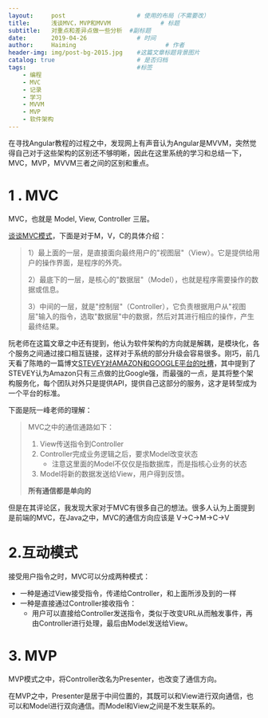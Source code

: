 ```yaml
---
layout:     post   				    # 使用的布局（不需要改）
title:      浅谈MVC，MVP和MVVM 				# 标题 
subtitle:   对重点和差异点做一些分析  #副标题
date:       2019-04-26				# 时间
author:     Haiming 						# 作者
header-img: img/post-bg-2015.jpg 	#这篇文章标题背景图片
catalog: true 						# 是否归档
tags:								#标签
    - 编程
    - MVC
    - 记录
    - 学习
    - MVVM
	- MVP
	- 软件架构
---
```


在寻找Angular教程的过程之中，发现网上有声音认为Angular是MVVM，突然觉得自己对于这些架构的区别还不够明晰，因此在这里系统的学习和总结一下，MVC，MVP，MVVM三者之间的区别和重点。


# 1 . MVC



MVC，也就是 Model, View, Controller 三层。

[谈谈MVC模式](http://www.ruanyifeng.com/blog/2007/11/mvc.html)，下面是对于M，V，C的具体介绍：



>1）最上面的一层，是直接面向最终用户的"视图层"（View）。它是提供给用户的操作界面，是程序的外壳。
>
>2）最底下的一层，是核心的"数据层"（Model），也就是程序需要操作的数据或信息。
>
>3）中间的一层，就是"控制层"（Controller），它负责根据用户从"视图层"输入的指令，选取"数据层"中的数据，然后对其进行相应的操作，产生最终结果。



阮老师在这篇文章之中还有提到，他认为软件架构的方向就是解耦，是模块化，各个服务之间通过接口相互链接，这样对于系统的部分升级会容易很多。刚巧，前几天看了陈皓的一篇博文[STEVEY对AMAZON和GOOGLE平台的吐槽](https://coolshell.cn/articles/5701.html)，其中提到了STEVEY认为Amazon只有三点做的比Google强，而最强的一点，是其将整个架构服务化，每个团队对外只是提供API，提供自己这部分的服务，这才是转型成为一个平台的标准。



下面是阮一峰老师的理解：

> MVC之中的通信通路如下：
>
> 1. View传送指令到Controller
> 2. Controller完成业务逻辑之后，要求Model改变状态
>    - 注意这里面的Model不仅仅是指数据库，而是指核心业务的状态
> 3.  Model将新的数据发送给View，用户得到反馈。
>
> **所有通信都是单向的**



但是在其评论区，我发现大家对于MVC有很多自己的想法。很多人认为上面提到是前端的MVC，在Java之中，MVC的通信方向应该是 V->C->M->C->V

 



# 2.互动模式



接受用户指令之时，MVC可以分成两种模式：

- 一种是通过View接受指令，传递给Controller，和上面所涉及到的一样
- 一种是直接通过Controller接收指令：
  - 用户可以直接给Controller发送指令，类似于改变URL从而触发事件，再由Controller进行处理，最后由Model发送给View。



# 3. MVP

MVP模式之中，将Controller改名为Presenter，也改变了通信方向。



在MVP之中，Presenter是居于中间位置的，其既可以和View进行双向通信，也可以和Model进行双向通信。而Model和View之间是不发生联系的。

